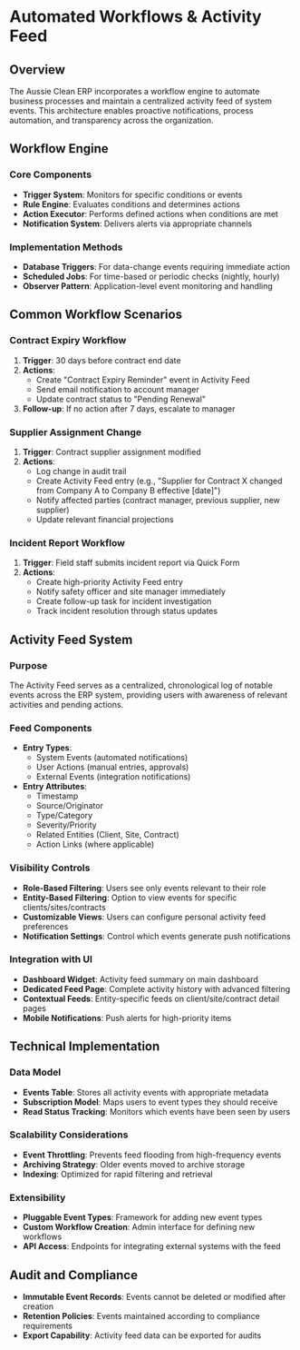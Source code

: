 
# Automated Workflows & Activity Feed

## Overview
The Aussie Clean ERP incorporates a workflow engine to automate business processes and maintain a centralized activity feed of system events. This architecture enables proactive notifications, process automation, and transparency across the organization.

## Workflow Engine

### Core Components
- **Trigger System**: Monitors for specific conditions or events
- **Rule Engine**: Evaluates conditions and determines actions
- **Action Executor**: Performs defined actions when conditions are met
- **Notification System**: Delivers alerts via appropriate channels

### Implementation Methods
- **Database Triggers**: For data-change events requiring immediate action
- **Scheduled Jobs**: For time-based or periodic checks (nightly, hourly)
- **Observer Pattern**: Application-level event monitoring and handling

## Common Workflow Scenarios

### Contract Expiry Workflow
1. **Trigger**: 30 days before contract end date
2. **Actions**:
   - Create "Contract Expiry Reminder" event in Activity Feed
   - Send email notification to account manager
   - Update contract status to "Pending Renewal"
3. **Follow-up**: If no action after 7 days, escalate to manager

### Supplier Assignment Change
1. **Trigger**: Contract supplier assignment modified
2. **Actions**:
   - Log change in audit trail
   - Create Activity Feed entry (e.g., "Supplier for Contract X changed from Company A to Company B effective [date]")
   - Notify affected parties (contract manager, previous supplier, new supplier)
   - Update relevant financial projections

### Incident Report Workflow
1. **Trigger**: Field staff submits incident report via Quick Form
2. **Actions**:
   - Create high-priority Activity Feed entry
   - Notify safety officer and site manager immediately
   - Create follow-up task for incident investigation
   - Track incident resolution through status updates

## Activity Feed System

### Purpose
The Activity Feed serves as a centralized, chronological log of notable events across the ERP system, providing users with awareness of relevant activities and pending actions.

### Feed Components
- **Entry Types**: 
  - System Events (automated notifications)
  - User Actions (manual entries, approvals)
  - External Events (integration notifications)
- **Entry Attributes**:
  - Timestamp
  - Source/Originator
  - Type/Category
  - Severity/Priority
  - Related Entities (Client, Site, Contract)
  - Action Links (where applicable)

### Visibility Controls
- **Role-Based Filtering**: Users see only events relevant to their role
- **Entity-Based Filtering**: Option to view events for specific clients/sites/contracts
- **Customizable Views**: Users can configure personal activity feed preferences
- **Notification Settings**: Control which events generate push notifications

### Integration with UI
- **Dashboard Widget**: Activity feed summary on main dashboard
- **Dedicated Feed Page**: Complete activity history with advanced filtering
- **Contextual Feeds**: Entity-specific feeds on client/site/contract detail pages
- **Mobile Notifications**: Push alerts for high-priority items

## Technical Implementation

### Data Model
- **Events Table**: Stores all activity events with appropriate metadata
- **Subscription Model**: Maps users to event types they should receive
- **Read Status Tracking**: Monitors which events have been seen by users

### Scalability Considerations
- **Event Throttling**: Prevents feed flooding from high-frequency events
- **Archiving Strategy**: Older events moved to archive storage
- **Indexing**: Optimized for rapid filtering and retrieval

### Extensibility
- **Pluggable Event Types**: Framework for adding new event types
- **Custom Workflow Creation**: Admin interface for defining new workflows
- **API Access**: Endpoints for integrating external systems with the feed

## Audit and Compliance
- **Immutable Event Records**: Events cannot be deleted or modified after creation
- **Retention Policies**: Events maintained according to compliance requirements
- **Export Capability**: Activity feed data can be exported for audits

